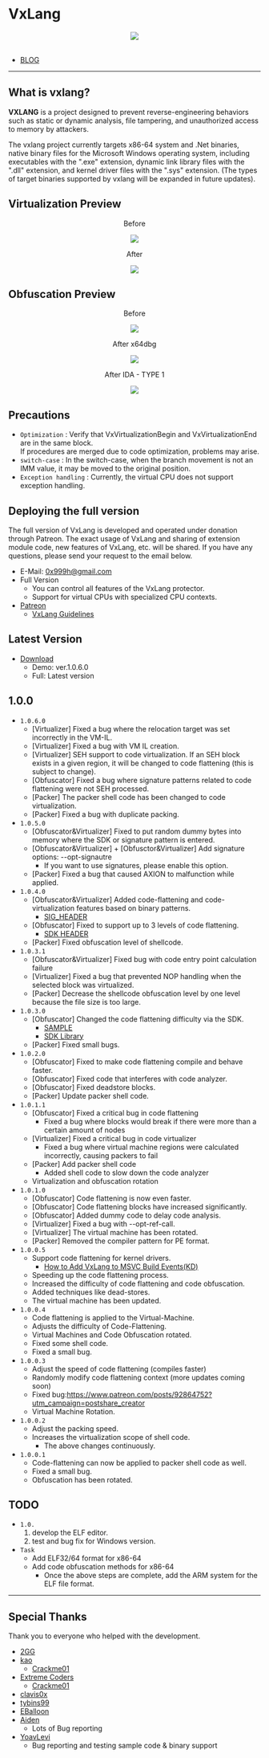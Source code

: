 # VxLang

<div align="center">
   <a href="https://vxlang.github.io/">
      <img src="https://vxlang.github.io/image/vxlang.gif" loop=infinite style="max-width: 100%; height: auto;" />
   </a>
</div>
<br>

- [BLOG](https://vxlang.github.io/)

---

## What is vxlang?

**VXLANG** is a project designed to prevent reverse-engineering behaviors such as static or dynamic analysis, file tampering, and unauthorized access to memory by attackers. 

The vxlang project currently targets x86-64 system and .Net binaries, native binary files for the Microsoft Windows operating system, including executables with the ".exe" extension, dynamic link library files with the ".dll" extension, and kernel driver files with the ".sys" extension. (The types of target binaries supported by vxlang will be expanded in future updates).

## Virtualization Preview

<div align="center">
   <p>Before</p>
   <img src="https://vxlang.github.io/image/VMBegin.png" style="max-width: 100%; height: auto;" />
   <p>After</p>
   <img src="https://vxlang.github.io/image/VMEnd.png" style="max-width: 100%; height: auto;" />
</div>

## Obfuscation Preview

<div align="center">
   <p>Before</p>
   <img src="https://vxlang.github.io/image/bef.PNG" style="max-width: 100%; height: auto;" />
   <p>After x64dbg</p>
   <img src="https://vxlang.github.io/image/7x.PNG" style="max-width: 50%; height: auto;" /> 
   <p>After IDA - TYPE 1</p>
   <img src="https://vxlang.github.io/image/8x.png" style="max-width: 50%; height: auto;" /> 
</div>

## Precautions

- `Optimization` : Verify that VxVirtualizationBegin and VxVirtualizationEnd are in the same block.  
  If procedures are merged due to code optimization, problems may arise.
- `switch-case` : In the switch-case, when the branch movement is not an IMM value, it may be moved to the original position.
- `Exception handling` : Currently, the virtual CPU does not support exception handling.
  
## Deploying the full version

The full version of VxLang is developed and operated under donation through Patreon. The exact usage of VxLang and sharing of extension module code, new features of VxLang, etc. will be shared. If you have any questions, please send your request to the email below.

- E-Mail: 0x999h@gmail.com
- Full Version
  - You can control all features of the VxLang protector.
  - Support for virtual CPUs with specialized CPU contexts.
- [Patreon](https://www.patreon.com/vxlang)
  - [VxLang Guidelines](https://www.patreon.com/posts/vxlang-93493825) 

## Latest Version

- [Download](https://vxlang.github.io/download.html)
  - Demo: ver.1.0.6.0
  - Full: Latest version
 
1.0.0
---
- `1.0.6.0`
  - [Virtualizer] Fixed a bug where the relocation target was set incorrectly in the VM-IL.
  - [Virtualizer] Fixed a bug with VM IL creation.
  - [Virtualizer] SEH support to code virtualization. If an SEH block exists in a given region, it will be changed to code flattening (this is subject to change).
  - [Obfuscator] Fixed a bug where signature patterns related to code flattening were not SEH processed.
  - [Packer] The packer shell code has been changed to code virtualization.
  - [Packer] Fixed a bug with duplicate packing.
- `1.0.5.0`
  - [Obfuscator&Virtualizer] Fixed to put random dummy bytes into memory where the SDK or signature pattern is entered.
  - [Obfuscator&Virtualizer] + [Obfusctor&Virtualizer] Add signature options: --opt-signautre
    - If you want to use signatures, please enable this option.
  - [Packer] Fixed a bug that caused AXION to malfunction while applied.
- `1.0.4.0`
  - [Obfuscator&Virtualizer] Added code-flattening and code-virtualization features based on binary patterns.
    - [SIG_HEADER](https://github.com/vxlang/sdklib/blob/main/test/vxlib_signature.h#L3) 
  - [Obfuscator] Fixed to support up to 3 levels of code flattening.
    - [SDK HEADER](https://github.com/vxlang/sdklib/blob/main/test/vxlib.h#L21)
  - [Packer] Fixed obfuscation level of shellcode.
- `1.0.3.1`
  - [Obfuscator&Virtualizer] Fixed bug with code entry point calculation failure
  - [Virtualizer] Fixed a bug that prevented NOP handling when the selected block was virtualized.
  - [Packer] Decrease the shellcode obfuscation level by one level because the file size is too large.
- `1.0.3.0`
  - [Obfuscator] Changed the code flattening difficulty via the SDK.
    - [SAMPLE](https://github.com/vxlang/sdklib)
    - [SDK Library](https://www.patreon.com/posts/sdk-library-93852687)
  - [Packer] Fixed small bugs.
- `1.0.2.0`
  - [Obfuscator] Fixed to make code flattening compile and behave faster.
  - [Obfuscator] Fixed code that interferes with code analyzer.
  - [Obfuscator] Fixed deadstore blocks.
  - [Packer] Update packer shell code. 
- `1.0.1.1`
  - [Obfuscator] Fixed a critical bug in code flattening
    - Fixed a bug where blocks would break if there were more than a certain amount of nodes
  - [Virtualizer] Fixed a critical bug in code virtualizer
    - Fixed a bug where virtual machine regions were calculated incorrectly, causing packers to fail
  - [Packer] Add packer shell code
    - Added shell code to slow down the code analyzer
  - Virtualization and obfuscation rotation  
- `1.0.1.0`
  - [Obfuscator] Code flattening is now even faster.
  - [Obfuscator] Code flattening blocks have increased significantly.
  - [Obfuscator] Added dummy code to delay code analysis.
  - [Virtualizer] Fixed a bug with --opt-ref-call.
  - [Virtualizer] The virtual machine has been rotated.
  - [Packer] Removed the compiler pattern for PE format.
- `1.0.0.5`
  - Support code flattening for kernel drivers.
    - [How to Add VxLang to MSVC Build Events(KD)](https://www.patreon.com/posts/how-to-add-to-kd-93433517)
  - Speeding up the code flattening process.
  - Increased the difficulty of code flattening and code obfuscation.
  - Added techniques like dead-stores.
  - The virtual machine has been updated.
- `1.0.0.4`
  - Code flattening is applied to the Virtual-Machine.
  - Adjusts the difficulty of Code-Flattening.
  - Virtual Machines and Code Obfuscation rotated.
  - Fixed some shell code.
  - Fixed a small bug.  
- `1.0.0.3`
  - Adjust the speed of code flattening (compiles faster)
  - Randomly modify code flattening context (more updates coming soon)
  - Fixed bug:https://www.patreon.com/posts/92864752?utm_campaign=postshare_creator
  - Virtual Machine Rotation.
- `1.0.0.2`
  - Adjust the packing speed.
  - Increases the virtualization scope of shell code.
    - The above changes continuously.
- `1.0.0.1`
  - Code-flattening can now be applied to packer shell code as well.
  - Fixed a small bug.
  - Obfuscation has been rotated.

## TODO
- `1.0.`
  1. develop the ELF editor.
  2. test and bug fix for Windows version.  
- `Task`
  - Add ELF32/64 format for x86-64
  - Add code obfuscation methods for x86-64
    - Once the above steps are complete, add the ARM system for the ELF file format.
    
---

## Special Thanks

Thank you to everyone who helped with the development.

- [2GG](https://twitter.com/2gg) 
- [kao](https://lifeinhex.com/) 
  - [Crackme01](https://forum.tuts4you.com/topic/43809-users-desktop-crackme/#comment-213340) 
- [Extreme Coders](https://github.com/extremecoders-re/tuts4you_users_desktop_crackme_writeup) 
  - [Crackme01](https://forum.tuts4you.com/topic/43809-users-desktop-crackme/#comment-213328)  
- [clavis0x](https://github.com/clavis0x)
- [tybins99](https://github.com/tybins99) 
- [EBalloon](https://github.com/EBalloon)
- [Aiden](https://github.com/aidenosys)
  - Lots of Bug reporting
- [YoavLevi](https://github.com/YoavLevi)
  - Bug reporting and testing sample code & binary support

  
  
  
